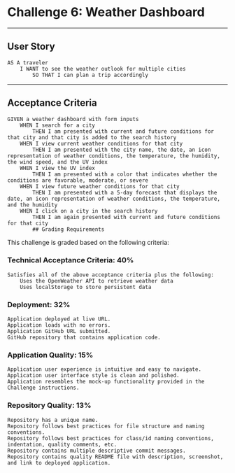 # Challenge 6: Weather Dashboard

---

## User Story

    AS A traveler
        I WANT to see the weather outlook for multiple cities
            SO THAT I can plan a trip accordingly

---

## Acceptance Criteria

    GIVEN a weather dashboard with form inputs
        WHEN I search for a city
            THEN I am presented with current and future conditions for that city and that city is added to the search history
        WHEN I view current weather conditions for that city
            THEN I am presented with the city name, the date, an icon representation of weather conditions, the temperature, the humidity, the wind speed, and the UV index
        WHEN I view the UV index
            THEN I am presented with a color that indicates whether the conditions are favorable, moderate, or severe
        WHEN I view future weather conditions for that city
            THEN I am presented with a 5-day forecast that displays the date, an icon representation of weather conditions, the temperature, and the humidity
        WHEN I click on a city in the search history
            THEN I am again presented with current and future conditions for that city
            ## Grading Requirements

This challenge is graded based on the following criteria:

### Technical Acceptance Criteria: 40%
    Satisfies all of the above acceptance criteria plus the following:
        Uses the OpenWeather API to retrieve weather data
        Uses localStorage to store persistent data

### Deployment: 32%
    Application deployed at live URL.
    Application loads with no errors.
    Application GitHub URL submitted.
    GitHub repository that contains application code.

### Application Quality: 15%
    Application user experience is intuitive and easy to navigate.
    Application user interface style is clean and polished.
    Application resembles the mock-up functionality provided in the Challenge instructions.

### Repository Quality: 13%
    Repository has a unique name.
    Repository follows best practices for file structure and naming conventions.
    Repository follows best practices for class/id naming conventions, indentation, quality comments, etc.
    Repository contains multiple descriptive commit messages.
    Repository contains quality README file with description, screenshot, and link to deployed application.